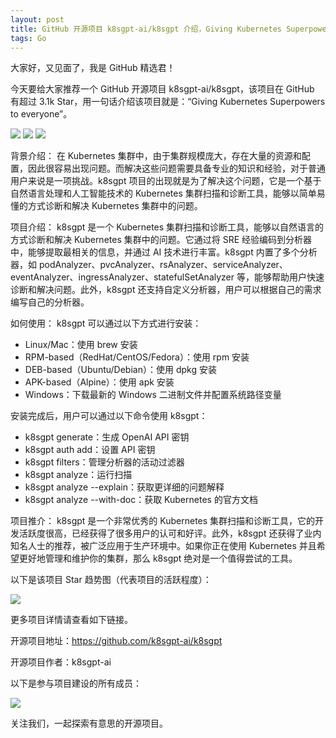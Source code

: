 ```yaml
---
layout: post
title: GitHub 开源项目 k8sgpt-ai/k8sgpt 介绍，Giving Kubernetes Superpowers to everyone
tags: Go
---
```


大家好，又见面了，我是 GitHub 精选君！

今天要给大家推荐一个 GitHub 开源项目 k8sgpt-ai/k8sgpt，该项目在 GitHub 有超过 3.1k Star，用一句话介绍该项目就是：“Giving Kubernetes Superpowers to everyone”。


![](https://raw.githubusercontent.com/k8sgpt-ai/k8sgpt/master/./images/banner-black.png)
![](https://api.producthunt.com/widgets/embed-image/v1/featured.svg?post_id=389489&theme=light)
![](https://raw.githubusercontent.com/k8sgpt-ai/k8sgpt/master/images/demo4.gif)





背景介绍：
在 Kubernetes 集群中，由于集群规模庞大，存在大量的资源和配置，因此很容易出现问题。而解决这些问题需要具备专业的知识和经验，对于普通用户来说是一项挑战。k8sgpt 项目的出现就是为了解决这个问题，它是一个基于自然语言处理和人工智能技术的 Kubernetes 集群扫描和诊断工具，能够以简单易懂的方式诊断和解决 Kubernetes 集群中的问题。

项目介绍：
k8sgpt 是一个 Kubernetes 集群扫描和诊断工具，能够以自然语言的方式诊断和解决 Kubernetes 集群中的问题。它通过将 SRE 经验编码到分析器中，能够提取最相关的信息，并通过 AI 技术进行丰富。k8sgpt 内置了多个分析器，如 podAnalyzer、pvcAnalyzer、rsAnalyzer、serviceAnalyzer、eventAnalyzer、ingressAnalyzer、statefulSetAnalyzer 等，能够帮助用户快速诊断和解决问题。此外，k8sgpt 还支持自定义分析器，用户可以根据自己的需求编写自己的分析器。

如何使用：
k8sgpt 可以通过以下方式进行安装：
- Linux/Mac：使用 brew 安装
- RPM-based（RedHat/CentOS/Fedora）：使用 rpm 安装
- DEB-based（Ubuntu/Debian）：使用 dpkg 安装
- APK-based（Alpine）：使用 apk 安装
- Windows：下载最新的 Windows 二进制文件并配置系统路径变量

安装完成后，用户可以通过以下命令使用 k8sgpt：
- k8sgpt generate：生成 OpenAI API 密钥
- k8sgpt auth add：设置 API 密钥
- k8sgpt filters：管理分析器的活动过滤器
- k8sgpt analyze：运行扫描
- k8sgpt analyze --explain：获取更详细的问题解释
- k8sgpt analyze --with-doc：获取 Kubernetes 的官方文档

项目推介：
k8sgpt 是一个非常优秀的 Kubernetes 集群扫描和诊断工具，它的开发活跃度很高，已经获得了很多用户的认可和好评。此外，k8sgpt 还获得了业内知名人士的推荐，被广泛应用于生产环境中。如果你正在使用 Kubernetes 并且希望更好地管理和维护你的集群，那么 k8sgpt 绝对是一个值得尝试的工具。





以下是该项目 Star 趋势图（代表项目的活跃程度）：

![](https://api.star-history.com/svg?repos=k8sgpt-ai/k8sgpt&type=Timeline)

更多项目详情请查看如下链接。

开源项目地址：https://github.com/k8sgpt-ai/k8sgpt 

开源项目作者：k8sgpt-ai

以下是参与项目建设的所有成员：

![](https://contrib.rocks/image?repo=k8sgpt-ai/k8sgpt)

关注我们，一起探索有意思的开源项目。

